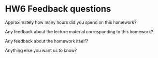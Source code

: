 # HW6 Feedback questions

Approximately how many hours did you spend on this homework?

Any feedback about the lecture material corresponding to this homework?

Any feedback about the homework itself?

Anything else you want us to know?
